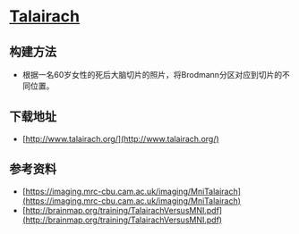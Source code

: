 # [Talairach](http://www.talairach.org/)

## 构建方法

* 根据一名60岁女性的死后大脑切片的照片，将Brodmann分区对应到切片的不同位置。

## 下载地址

* [http://www.talairach.org/](http://www.talairach.org/)

## 参考资料

* [https://imaging.mrc-cbu.cam.ac.uk/imaging/MniTalairach](https://imaging.mrc-cbu.cam.ac.uk/imaging/MniTalairach)
* [http://brainmap.org/training/TalairachVersusMNI.pdf](http://brainmap.org/training/TalairachVersusMNI.pdf)
